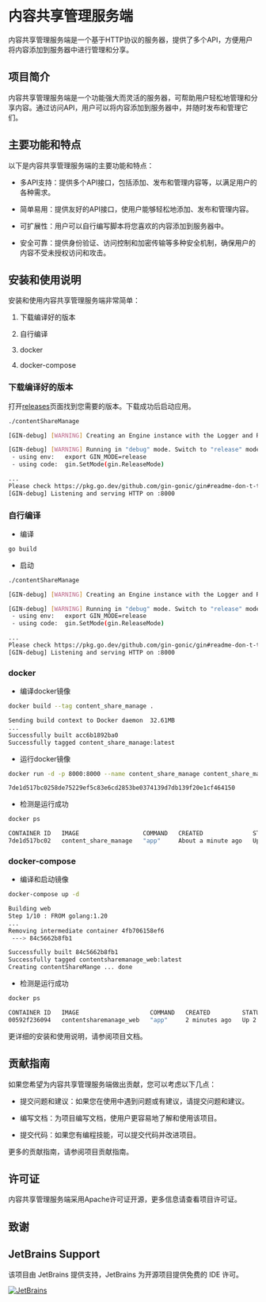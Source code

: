# 内容共享管理服务端

内容共享管理服务端是一个基于HTTP协议的服务器，提供了多个API，方便用户将内容添加到服务器中进行管理和分享。

## 项目简介

内容共享管理服务端是一个功能强大而灵活的服务器，可帮助用户轻松地管理和分享内容。通过访问API，用户可以将内容添加到服务器中，并随时发布和管理它们。

## 主要功能和特点

以下是内容共享管理服务端的主要功能和特点：

+ 多API支持：提供多个API接口，包括添加、发布和管理内容等，以满足用户的各种需求。

+ 简单易用：提供友好的API接口，使用户能够轻松地添加、发布和管理内容。

+ 可扩展性：用户可以自行编写脚本将您喜欢的内容添加到服务器中。

+ 安全可靠：提供身份验证、访问控制和加密传输等多种安全机制，确保用户的内容不受未授权访问和攻击。

## 安装和使用说明

安装和使用内容共享管理服务端非常简单：

1. 下载编译好的版本
   
2. 自行编译

3. docker

4. docker-compose 

### 下载编译好的版本

打开[releases](https://github.com/Webb-L/contentShareManageServer/releases)页面找到您需要的版本。下载成功后启动应用。

```bash
./contentShareManage 

[GIN-debug] [WARNING] Creating an Engine instance with the Logger and Recovery middleware already attached.

[GIN-debug] [WARNING] Running in "debug" mode. Switch to "release" mode in production.
 - using env:   export GIN_MODE=release
 - using code:  gin.SetMode(gin.ReleaseMode)

...
Please check https://pkg.go.dev/github.com/gin-gonic/gin#readme-don-t-trust-all-proxies for details.
[GIN-debug] Listening and serving HTTP on :8000
```

### 自行编译

+ 编译

```bash
go build
```

+ 启动

```bash
./contentShareManage 

[GIN-debug] [WARNING] Creating an Engine instance with the Logger and Recovery middleware already attached.

[GIN-debug] [WARNING] Running in "debug" mode. Switch to "release" mode in production.
 - using env:   export GIN_MODE=release
 - using code:  gin.SetMode(gin.ReleaseMode)

...
Please check https://pkg.go.dev/github.com/gin-gonic/gin#readme-don-t-trust-all-proxies for details.
[GIN-debug] Listening and serving HTTP on :8000
```

### docker

+ 编译docker镜像

```bash
docker build --tag content_share_manage .

Sending build context to Docker daemon  32.61MB
...
Successfully built acc6b1892ba0
Successfully tagged content_share_manage:latest
```

+ 运行docker镜像

```bash
docker run -d -p 8000:8000 --name content_share_manage content_share_manage

7de1d517bc0258de75229ef5c83e6cd2853be0374139d7db139f20e1cf464150
```

+ 检测是运行成功

```bash
docker ps

CONTAINER ID   IMAGE                  COMMAND   CREATED              STATUS          PORTS                                       NAMES
7de1d517bc02   content_share_manage   "app"     About a minute ago   Up 59 seconds   0.0.0.0:8000->8000/tcp, :::8000->8000/tcp   content_share_manage
```

### docker-compose

+ 编译和启动镜像

```bash
docker-compose up -d 

Building web
Step 1/10 : FROM golang:1.20
...
Removing intermediate container 4fb706158ef6
 ---> 84c5662b8fb1

Successfully built 84c5662b8fb1
Successfully tagged contentsharemanage_web:latest
Creating contentShareMange ... done
```

+ 检测是运行成功

```bash
docker ps

CONTAINER ID   IMAGE                    COMMAND   CREATED         STATUS         PORTS                                       NAMES
00592f236094   contentsharemanage_web   "app"     2 minutes ago   Up 2 minutes   0.0.0.0:8000->8000/tcp, :::8000->8000/tcp   contentShareMange
```

更详细的安装和使用说明，请参阅项目文档。

## 贡献指南

如果您希望为内容共享管理服务端做出贡献，您可以考虑以下几点：

+ 提交问题和建议：如果您在使用中遇到问题或有建议，请提交问题和建议。

+ 编写文档：为项目编写文档，使用户更容易地了解和使用该项目。

+ 提交代码：如果您有编程技能，可以提交代码并改进项目。

更多的贡献指南，请参阅项目贡献指南。

## 许可证

内容共享管理服务端采用Apache许可证开源，更多信息请查看项目许可证。

## 致谢

## JetBrains Support

该项目由 JetBrains 提供支持，JetBrains 为开源项目提供免费的 IDE 许可。

[![JetBrains](https://img.shields.io/badge/Powered%20by-JetBrains-%230000ff.svg)](https://www.jetbrains.com/)